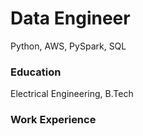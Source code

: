 # Data Engineer
 Python, AWS, PySpark, SQL

### Education
Electrical Engineering, B.Tech <br/>

### Work Experience

